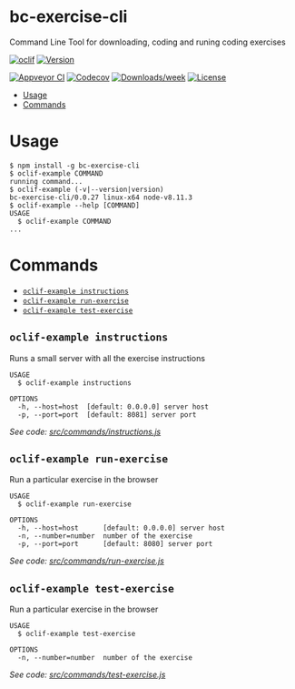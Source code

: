 bc-exercise-cli
===============

Command Line Tool for downloading, coding and runing coding exercises

[![oclif](https://img.shields.io/badge/cli-oclif-brightgreen.svg)](https://oclif.io)
[![Version](https://img.shields.io/npm/v/bc-exercise-cli.svg)](https://npmjs.org/package/bc-exercise-cli)

[![Appveyor CI](https://ci.appveyor.com/api/projects/status/github/alesanchezr/bc-exercise-cli?branch=master&svg=true)](https://ci.appveyor.com/project/alesanchezr/bc-exercise-cli/branch/master)
[![Codecov](https://codecov.io/gh/alesanchezr/bc-exercise-cli/branch/master/graph/badge.svg)](https://codecov.io/gh/alesanchezr/bc-exercise-cli)
[![Downloads/week](https://img.shields.io/npm/dw/bc-exercise-cli.svg)](https://npmjs.org/package/bc-exercise-cli)
[![License](https://img.shields.io/npm/l/bc-exercise-cli.svg)](https://github.com/alesanchezr/bc-exercise-cli/blob/master/package.json)

<!-- toc -->
* [Usage](#usage)
* [Commands](#commands)
<!-- tocstop -->
# Usage
<!-- usage -->
```sh-session
$ npm install -g bc-exercise-cli
$ oclif-example COMMAND
running command...
$ oclif-example (-v|--version|version)
bc-exercise-cli/0.0.27 linux-x64 node-v8.11.3
$ oclif-example --help [COMMAND]
USAGE
  $ oclif-example COMMAND
...
```
<!-- usagestop -->
# Commands
<!-- commands -->
* [`oclif-example instructions`](#oclif-example-instructions)
* [`oclif-example run-exercise`](#oclif-example-run-exercise)
* [`oclif-example test-exercise`](#oclif-example-test-exercise)

## `oclif-example instructions`

Runs a small server with all the exercise instructions

```
USAGE
  $ oclif-example instructions

OPTIONS
  -h, --host=host  [default: 0.0.0.0] server host
  -p, --port=port  [default: 8081] server port
```

_See code: [src/commands/instructions.js](https://github.com/alesanchezr/bc-exercise-cli/blob/v0.0.27/src/commands/instructions.js)_

## `oclif-example run-exercise`

Run a particular exercise in the browser

```
USAGE
  $ oclif-example run-exercise

OPTIONS
  -h, --host=host      [default: 0.0.0.0] server host
  -n, --number=number  number of the exercise
  -p, --port=port      [default: 8080] server port
```

_See code: [src/commands/run-exercise.js](https://github.com/alesanchezr/bc-exercise-cli/blob/v0.0.27/src/commands/run-exercise.js)_

## `oclif-example test-exercise`

Run a particular exercise in the browser

```
USAGE
  $ oclif-example test-exercise

OPTIONS
  -n, --number=number  number of the exercise
```

_See code: [src/commands/test-exercise.js](https://github.com/alesanchezr/bc-exercise-cli/blob/v0.0.27/src/commands/test-exercise.js)_
<!-- commandsstop -->
